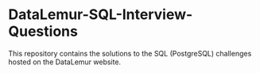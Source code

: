 # DataLemur-SQL-Interview-Questions
This repository contains the solutions to the SQL (PostgreSQL) challenges hosted on the DataLemur website.
